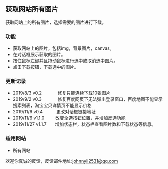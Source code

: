 ## 获取网站所有图片
获取网站上的所有图片，选择需要的图片进行下载。

### 功能
- 获取网站上的图片，包括img，背景图片，canvas。
- 在对话框展示获取的图片。
- 按住鼠标左键并且拖动鼠标进行选中或取消选中图片。
- 点击下载按钮，下载选中的图片。

### 更新记录
- 2019/8/3  v0.2    &nbsp;&nbsp;&nbsp;&nbsp;&nbsp;&nbsp;&nbsp;&nbsp;&nbsp;&nbsp;&nbsp;&nbsp;修复只能连续下载10张图片
- 2019/9/2  v0.3	&nbsp;&nbsp;&nbsp;&nbsp;&nbsp;&nbsp;&nbsp;&nbsp;&nbsp;&nbsp;&nbsp;&nbsp;修复百度网页下无法弹出登录窗口，百度地图不能显示搜索列表，淘宝宝贝详情页不能显示价格
- 2019/11/6 v0.4        &nbsp;&nbsp;&nbsp;&nbsp;&nbsp;&nbsp;&nbsp;&nbsp;&nbsp;&nbsp;更改对话框链接地址
- 2019/11/6 v1.1.0    &nbsp;&nbsp;&nbsp;&nbsp;&nbsp;&nbsp;&nbsp;&nbsp;改变全选按钮位置，并增加反选功能
- 2019/11/27 v1.1.7     &nbsp;&nbsp;&nbsp;&nbsp;&nbsp;&nbsp;增加状态栏，状态栏查看图片数和下载状态等信息。

### 适用网站
- 所有网站

欢迎你真诚的反馈，反馈邮件地址:<johnnyli2531@qq.com>